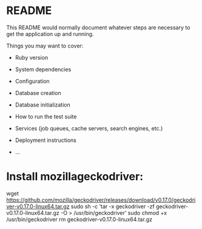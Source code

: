 # README

This README would normally document whatever steps are necessary to get the
application up and running.

Things you may want to cover:

* Ruby version

* System dependencies

* Configuration

* Database creation

* Database initialization

* How to run the test suite

* Services (job queues, cache servers, search engines, etc.)

* Deployment instructions

* ...

# Install mozillageckodriver:

  wget https://github.com/mozilla/geckodriver/releases/download/v0.17.0/geckodriver-v0.17.0-linux64.tar.gz
  sudo sh -c 'tar -x geckodriver -zf geckodriver-v0.17.0-linux64.tar.gz -O > /usr/bin/geckodriver'
  sudo chmod +x /usr/bin/geckodriver
  rm geckodriver-v0.17.0-linux64.tar.gz